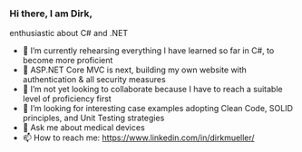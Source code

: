 ### Hi there, I am Dirk,

enthusiastic about C# and .NET
- 🔭 I’m currently rehearsing everything I have learned so far in C#, to become more proficient
- 🌱 ASP.NET Core MVC is next, building my own website with authentication & all security measures
- 👯 I’m not yet looking to collaborate because I have to reach a suitable level of proficiency first
- 🤔 I’m looking for interesting case examples adopting Clean Code, SOLID principles, and Unit Testing strategies
- 💬 Ask me about medical devices
- 📫 How to reach me: https://www.linkedin.com/in/dirkmueller/
